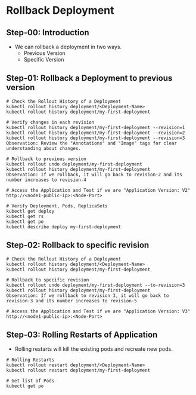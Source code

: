 # Rollback Deployment

## Step-00: Introduction
- We can rollback a deployment in two ways.
  - Previous Version
  - Specific Version

## Step-01: Rollback a Deployment to previous version
```
# Check the Rollout History of a Deployment
kubectl rollout history deployment/<Deployment-Name>
kubectl rollout history deployment/my-first-deployment  

# Verify changes in each revision
kubectl rollout history deployment/my-first-deployment --revision=1
kubectl rollout history deployment/my-first-deployment --revision=2
kubectl rollout history deployment/my-first-deployment --revision=3
Observation: Review the "Annotations" and "Image" tags for clear understanding about changes.

# Rollback to previous version
kubectl rollout undo deployment/my-first-deployment
kubectl rollout history deployment/my-first-deployment  
Observation: If we rollback, it will go back to revision-2 and its number increases to revision-4

# Access the Application and Test if we are "Application Version: V2"
http://<node1-public-ip>:<Node-Port>

# Verify Deployment, Pods, ReplicaSets
kubectl get deploy
kubectl get rs
kubectl get po
kubectl describe deploy my-first-deployment
```
## Step-02: Rollback to specific revision
```
# Check the Rollout History of a Deployment
kubectl rollout history deployment/<Deployment-Name>
kubectl rollout history deployment/my-first-deployment 

# Rollback to specific revision
kubectl rollout undo deployment/my-first-deployment --to-revision=3
kubectl rollout history deployment/my-first-deployment  
Observation: If we rollback to revision 3, it will go back to revision-3 and its number increases to revision-5

# Access the Application and Test if we are "Application Version: V3"
http://<node1-public-ip>:<Node-Port>
```

## Step-03: Rolling Restarts of Application
- Rolling restarts will kill the existing pods and recreate new pods. 
```
# Rolling Restarts
kubectl rollout restart deployment/<Deployment-Name>
kubectl rollout restart deployment/my-first-deployment

# Get list of Pods
kubectl get po
```